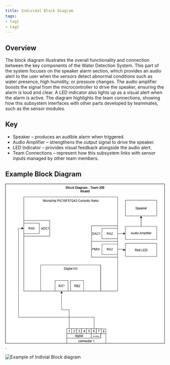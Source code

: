 ```yaml
---
title: Individal Block Diagram
tags:
- tag1
- tag2
---
```


## Overview

The block diagram illustrates the overall functionality and connection between the key components of the Water Detection System. This part of the system focuses on the speaker alarm section, which provides an audio alert to the user when the sensors detect abnormal conditions such as water presence, high humidity, or pressure changes.
The audio amplifier boosts the signal from the microcontroller to drive the speaker, ensuring the alarm is loud and clear. A LED indicator also lights up as a visual alert when the alarm is active. The diagram highlights the team connections, showing how this subsystem interfaces with other parts developed by teammates, such as the sensor modules.
## Key
* Speaker – produces an audible alarm when triggered.
* Audio Amplifier – strengthens the output signal to drive the speaker.
* LED Indicator – provides visual feedback alongside the audio alert.
* Team Connections – represent how this subsystem links with sensor inputs managed by other team members.


## Example Block Diagram 

![Example of Indivial Block diagram ](K-block-diagram.png).

![Example of Indivial Block diagram ](Copy_of_kblockdigram.drawio.png)
